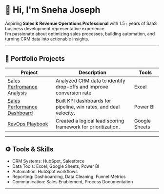 # 👋 Hi, I'm Sneha Joseph  
Aspiring **Sales & Revenue Operations Professional** with 1.5+ years of SaaS business development representative experience.  
I’m passionate about optimizing sales processes, building automation, and turning CRM data into actionable insights.

---

## 💼 Portfolio Projects

| Project | Description | Tools |
|----------|--------------|-------|
| [Sales Perfromance Analysis](./sales-performance-analysis) | Analyzed CRM data to identify drop-offs and improve conversion rate. | Excel |
| [Sales Performance Dashboard](./sales-performance-dashboard) | Built KPI dashboards for pipeline, win rates, and deal velocity. | Power BI |
| [RevOps Playbook](RevOps-playbook) | Created a logical lead scoring framework for prioritization. | Google Sheets |

---

## ⚙️ Tools & Skills
- CRM Systems: HubSpot, Salesforce 
- Data Tools: Excel, Google Sheets, Power BI
- Automation: HubSpot workflows
- Reporting: Dashboarding, Data Cleaning, Funnel Metrics
- Communication: Sales Enablement, Process Documentation

---



